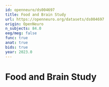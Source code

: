 ```yaml
---
id: openneuro/ds004697
title: Food and Brain Study
url: https://openneuro.org/datasets/ds004697
origin: OpenNeuro
n_subjects: 84.0
eeg/meg: false
func: true
anat: true
bids: true
year: 2023.0
---
```


# Food and Brain Study
